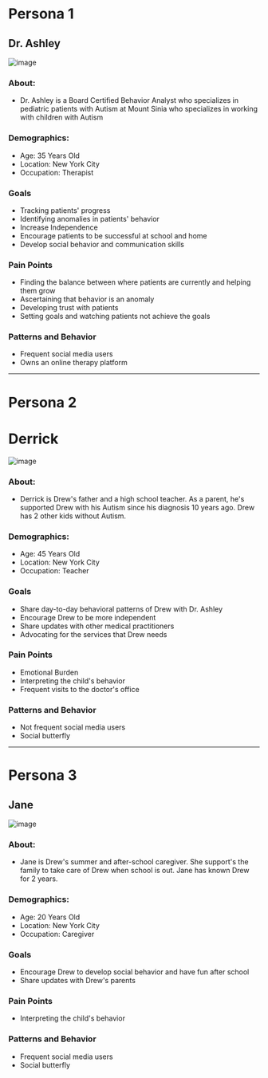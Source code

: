 # Persona 1

## Dr. Ashley
![image](https://user-images.githubusercontent.com/37748641/233430705-5b881626-109d-4dbb-8008-f26b984912c9.png)
### About: 
- Dr. Ashley is a Board Certified Behavior Analyst who specializes in pediatric patients with Autism at Mount Sinia who specializes in working with  children with Autism

### Demographics:

- Age: 35 Years Old
- Location: New York City
- Occupation: Therapist

### Goals
- Tracking patients' progress
- Identifying anomalies in patients' behavior
- Increase Independence
- Encourage patients to be successful at school and home
- Develop social behavior and communication skills

### Pain Points
- Finding the balance between where patients are currently and helping them grow
- Ascertaining that behavior is an anomaly
- Developing trust with patients
- Setting goals and watching patients not achieve the goals

### Patterns and Behavior
- Frequent social media users
- Owns an online therapy platform


**********************************************************************************************************************************************************


# Persona 2

# Derrick
![image](https://user-images.githubusercontent.com/37748641/233432102-426e0bd5-5e42-4796-8819-f97f5686bb35.png)

### About: 
- Derrick is Drew's father and a high school teacher. As a parent, he's supported Drew with his Autism since his diagnosis 10 years ago.  Drew has 2 other kids without Autism.

### Demographics:

- Age: 45 Years Old
- Location: New York City
- Occupation: Teacher

### Goals
- Share day-to-day behavioral patterns of Drew with Dr. Ashley
- Encourage Drew to be more independent
- Share updates with other medical practitioners
- Advocating for the services that Drew needs

### Pain Points
- Emotional Burden
- Interpreting the child's behavior
- Frequent visits to the doctor's office

### Patterns and Behavior
- Not frequent social media users
- Social butterfly

**********************************************************************************************************************************************************

# Persona 3

## Jane
![image](https://user-images.githubusercontent.com/37748641/233431796-3893d584-a2d1-49e1-8aab-de823433d3ac.png)
### About: 
- Jane is Drew's summer and after-school caregiver. She support's the family to take care of Drew when school is out. Jane has known Drew for 2 years.

### Demographics: 

- Age: 20 Years Old
- Location: New York City
- Occupation: Caregiver

### Goals
- Encourage Drew to develop social behavior and have fun after school
- Share updates with Drew's parents

### Pain Points
- Interpreting the child's behavior

### Patterns and Behavior
- Frequent social media users
- Social butterfly

